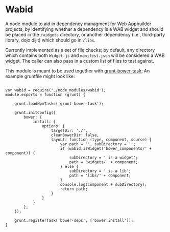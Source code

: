 # Wabid
A node module to aid in dependency managment for Web Appbuilder projects, by identifying whether a dependency is a WAB widget and should be placed in the `/widgets` directory, or another dependency (i.e., third-party library, dojo dijit) which should go in `/libs`.

Currently implemented as a set of file checks; by default, any directory which contains both `Widget.js` and `manifest.json` will be considered a WAB widget.  The caller can also pass in a custom list of files to test against.

This module is meant to be used together with [grunt-bower-task](https://github.com/yatskevich/grunt-bower-task); An example gruntfile might look like:

```

var wabid = require('./node_modules/wabid');
module.exports = function (grunt) {

    grunt.loadNpmTasks('grunt-bower-task');

    grunt.initConfig({
        bower: {
            install: {
                options: {
                    targetDir: './',
                    cleanBowerDir: false,
                    layout: function (type, component, source) {
                        var path = '', subDirectory = '';
                        if (wabid.isWidget('bower_components/' + component)) {
                            subDirectory = ' is a widget';
                            path = 'widgets/' + component;
                        } else {
                            subDirectory = ' is a lib';
                            path = 'libs/' + component;
                        }
                        console.log(component + subDirectory);
                        return path;
                    }
                }
            }
        },
    });

    grunt.registerTask('bower-deps', ['bower:install']);
}
